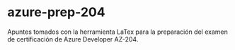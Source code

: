 # azure-prep-204

Apuntes tomados con la herramienta LaTex para la preparación del examen de certificación de Azure Developer AZ-204.
